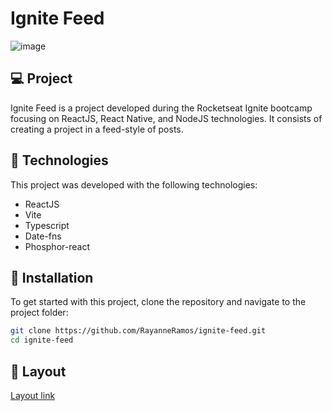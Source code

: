 # Ignite Feed

![image](https://github.com/hugo4s/Ignite-Feed/assets/140451515/40aa3a67-1f62-42d2-b790-cf1320d82425)

## 💻 Project

Ignite Feed is a project developed during the Rocketseat Ignite bootcamp focusing on ReactJS, React Native, and NodeJS technologies. It consists of creating a project in a feed-style of posts.

## 🧪 Technologies

This project was developed with the following technologies:

- ReactJS
- Vite
- Typescript
- Date-fns
- Phosphor-react

## 🚀 Installation

To get started with this project, clone the repository and navigate to the project folder:

```bash
git clone https://github.com/RayanneRamos/ignite-feed.git
cd ignite-feed
```

## 🔖 Layout

[Layout link](https://www.figma.com/file/XUFOgAR5OfvTY8VbA4XvjV/Ignite-Feed-(Community)?type=design&node-id=68-296&mode=design&t=bD6SwUFiWITdzd2G-0)
